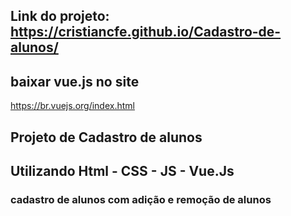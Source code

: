 ## Link do projeto: https://cristiancfe.github.io/Cadastro-de-alunos/
## baixar vue.js  no site 
https://br.vuejs.org/index.html

## Projeto de Cadastro de alunos 
## Utilizando Html - CSS - JS - Vue.Js
### cadastro de alunos com adição e remoção de alunos
